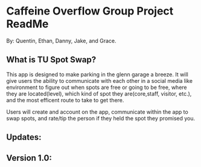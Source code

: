 # Caffeine Overflow Group Project ReadMe
By: Quentin, Ethan, Danny, Jake, and Grace. 

What is TU Spot Swap?
------------------------------------------------------------------
This app is designed to make parking in the glenn garage a breeze. It will give users the ability to communicate with each other in a social media 
like environment to figure out when spots are free or going to be free, where they are located(level), which kind of spot they are(core,staff, visitor, etc.), and the most efficent route to take to get there.

Users will create and account on the app, communicate within the app to swap spots, and rate/tip the person if they held the spot they promised you.

Updates:
------------------------------------------------------------------
Version 1.0:
-